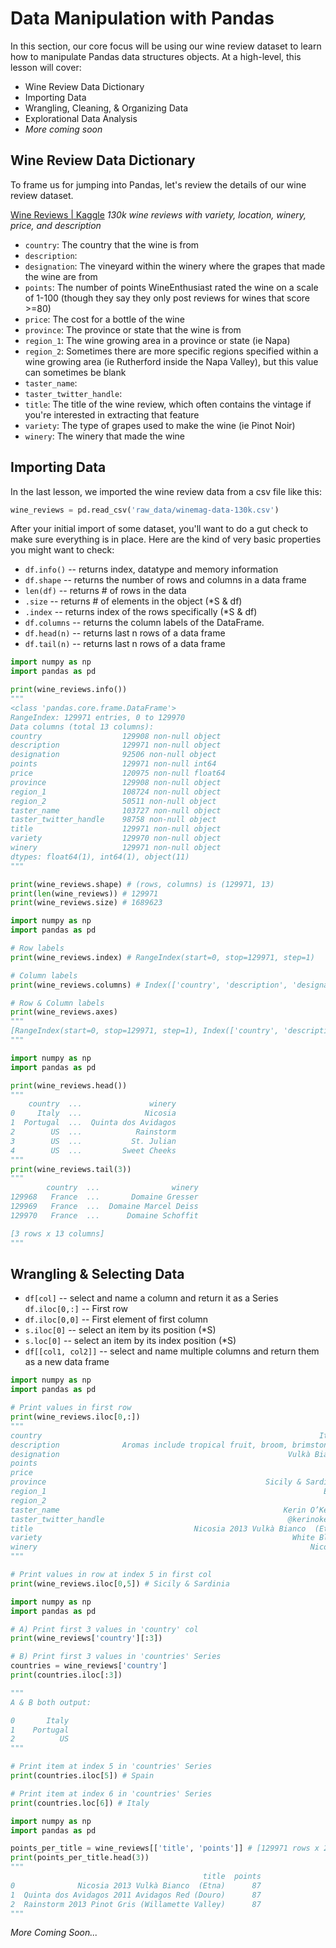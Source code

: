<!---
{"next": "Topics/data_viz.md","title": "Data Manipulation"}
-->

# Data Manipulation with Pandas

In this section, our core focus will be using our wine review dataset to learn how to manipulate Pandas data structures objects. At a high-level, this lesson will cover:

* Wine Review Data Dictionary
* Importing Data
* Wrangling, Cleaning, & Organizing Data
* Explorational Data Analysis
* *More coming soon*

## Wine Review Data Dictionary

To frame us for jumping into Pandas, let's review the details of our wine review dataset.

[Wine Reviews | Kaggle](https://www.kaggle.com/zynicide/wine-reviews/)
*130k wine reviews with variety, location, winery, price, and description* 

* `country`: The country that the wine is from
* `description`:
* `designation`: The vineyard within the winery where the grapes that made the wine are from
* `points`: The number of points WineEnthusiast rated the wine on a scale of 1-100 (though they say they only post reviews for wines that score >=80)
* `price`: The cost for a bottle of the wine
* `province`: The province or state that the wine is from
* `region_1`: The wine growing area in a province or state (ie Napa)
* `region_2`: Sometimes there are more specific regions specified within a wine growing area (ie Rutherford inside the Napa Valley), but this value can sometimes be blank
* `taster_name`: 
* `taster_twitter_handle`: 
* `title`: The title of the wine review, which often contains the vintage if you're interested in extracting that feature
* `variety`: The type of grapes used to make the wine (ie Pinot Noir)
* `winery`: The winery that made the wine

## Importing Data

In the last lesson, we imported the wine review data from a csv file like this:

```python
wine_reviews = pd.read_csv('raw_data/winemag-data-130k.csv')
```

After your initial import of some dataset, you'll want to do a gut check to make sure everything is in place. Here are the kind of very basic properties you might want to check:

* `df.info()` -- returns index, datatype and memory information
* `df.shape` -- returns the number of rows and columns in a data frame
* `len(df)` -- returns # of rows in the data
* `.size` -- returns # of elements in the object (*S & df)
* `.index` -- returns index of the rows specifically (*S & df)
* `df.columns` -- returns the column labels of the DataFrame.
* `df.head(n)` -- returns last n rows of a data frame
* `df.tail(n)` -- returns last n rows of a data frame

```python
import numpy as np
import pandas as pd

print(wine_reviews.info())
"""
<class 'pandas.core.frame.DataFrame'>
RangeIndex: 129971 entries, 0 to 129970
Data columns (total 13 columns):
country                  129908 non-null object
description              129971 non-null object
designation              92506 non-null object
points                   129971 non-null int64
price                    120975 non-null float64
province                 129908 non-null object
region_1                 108724 non-null object
region_2                 50511 non-null object
taster_name              103727 non-null object
taster_twitter_handle    98758 non-null object
title                    129971 non-null object
variety                  129970 non-null object
winery                   129971 non-null object
dtypes: float64(1), int64(1), object(11)
"""

print(wine_reviews.shape) # (rows, columns) is (129971, 13)
print(len(wine_reviews)) # 129971
print(wine_reviews.size) # 1689623
```

```python
import numpy as np
import pandas as pd

# Row labels
print(wine_reviews.index) # RangeIndex(start=0, stop=129971, step=1)

# Column labels
print(wine_reviews.columns) # Index(['country', 'description', 'designation', 'points', 'price', 'province', 'region_1', 'region_2', 'taster_name', 'taster_twitter_handle', 'title', 'variety', 'winery'], dtype='object')

# Row & Column labels
print(wine_reviews.axes)
"""
[RangeIndex(start=0, stop=129971, step=1), Index(['country', 'description', 'designation', 'points', 'price', 'province', 'region_1', 'region_2', 'taster_name', 'taster_twitter_handle', 'title', 'variety', 'winery'], dtype='object')
"""
```

```python
import numpy as np
import pandas as pd

print(wine_reviews.head())
"""
    country  ...               winery
0     Italy  ...              Nicosia
1  Portugal  ...  Quinta dos Avidagos
2        US  ...            Rainstorm
3        US  ...           St. Julian
4        US  ...         Sweet Cheeks
"""
print(wine_reviews.tail(3))
"""
        country  ...                winery
129968   France  ...       Domaine Gresser
129969   France  ...  Domaine Marcel Deiss
129970   France  ...      Domaine Schoffit

[3 rows x 13 columns]
"""
```

## Wrangling & Selecting Data

* `df[col]` -- select and name a column and return it as a Series
 `df.iloc[0,:]` -- First row
* `df.iloc[0,0]` -- First element of first column
* `s.iloc[0]` -- select an item by its position (*S)
* `s.loc[0]` -- select an item by its index position (*S)
* `df[[col1, col2]]` -- select and name multiple columns and return them as a new data frame


```python
import numpy as np
import pandas as pd

# Print values in first row
print(wine_reviews.iloc[0,:])
"""
country                                                              Italy
description              Aromas include tropical fruit, broom, brimston...
designation                                                   Vulkà Bianco
points                                                                  87
price                                                                  NaN
province                                                 Sicily & Sardinia
region_1                                                              Etna
region_2                                                               NaN
taster_name                                                  Kerin O’Keefe
taster_twitter_handle                                         @kerinokeefe
title                                    Nicosia 2013 Vulkà Bianco  (Etna)
variety                                                        White Blend
winery                                                             Nicosia
"""

# Print values in row at index 5 in first col
print(wine_reviews.iloc[0,5]) # Sicily & Sardinia
```


```python
import numpy as np
import pandas as pd

# A) Print first 3 values in 'country' col
print(wine_reviews['country'][:3])

# B) Print first 3 values in 'countries' Series
countries = wine_reviews['country']
print(countries.iloc[:3])

"""
A & B both output:

0       Italy
1    Portugal
2          US
"""

# Print item at index 5 in 'countries' Series
print(countries.iloc[5]) # Spain

# Print item at index 6 in 'countries' Series
print(countries.loc[6]) # Italy
```


```python
import numpy as np
import pandas as pd

points_per_title = wine_reviews[['title', 'points']] # [129971 rows x 2 columns]
print(points_per_title.head(3))
"""
                                           title  points
0              Nicosia 2013 Vulkà Bianco  (Etna)      87
1  Quinta dos Avidagos 2011 Avidagos Red (Douro)      87
2  Rainstorm 2013 Pinot Gris (Willamette Valley)      87
"""
```

*More Coming Soon...*


